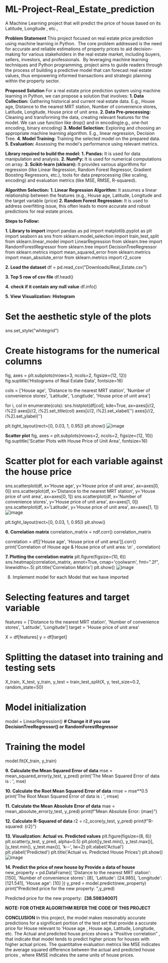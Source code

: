 # ML-Project-Real_Estate_prediction
A Machine Learning project that will predict the price of house based on its Latitude, Longitude , etc.,

**Problem Statement**
This project focused on real estate price prediction using machine learning in Python. ​
The core problem addressed is the need for accurate and reliable estimations of property prices to aid decision-making for various stakeholders in the real estate market, including buyers, sellers, investors, and professionals. ​
By leveraging machine learning techniques and Python programming, project aims to guide readers through the process of building a predictive model that can forecast real estate values, thus empowering informed transactions and strategic planning within the property sector.

**Proposed Solution**
For a real estate price prediction system using machine learning in Python, we can propose a solution that involves:
**1. Data Collection:**
	Gathering historical and current real estate data.
  E.g., House age, Distance to the nearest MRT station, Number of convenience stores, Latitude, Longitude, House price of unit area.
**2. Data Pre-processing:**
	Cleaning and transforming the data, creating relevant features for the model.
  We can use function like drop() and in encoding(e.g., one-hot encoding, binary encoding)
**3. Model Selection:**
	Exploring and choosing an appropriate machine learning algorithm.
  E.g., linear regression, Decision Tree.
**4. Model Training:**
	Training the selected model on the prepared data.
**5. Evaluation:**
	Assessing the model's performance using relevant metrics.

**Library required to build the model:**
**1. Pandas:** It is used for data manipulation and analysis.
**2. NumPy:** It is used for numerical computations on array.
**3. Scikit-learn (sklearn):** It provides various algorithms for regression (like Linear Regression, Random Forest Regressor, Gradient Boosting Regressors, etc.), tools for data preprocessing (like scaling, encoding) and evaluation metrics (like MSE, RMSE, R-squared).

**Algorithm Selection:**
**1. Linear Regression Algorithm:** It assumes a linear relationship between the features (e.g., House age, Latitude, Longitude and the target variable (price)
**2. Random Forest Regression:** It is used to address overfitting issue, this often leads to more accurate and robust predictions for real estate prices.

**Steps to Follow:**

**1. Library to import**
   import pandas as pd
   import matplotlib.pyplot as plt
   import seaborn as sns
   from sklearn.model_selection import train_test_split
   from sklearn.linear_model import LinearRegression
   from sklearn.tree import RandomForestRegressor
   from sklearn.tree import DecisionTreeRegressor
   from sklearn.metrics import mean_squared_error
   from sklearn.metrics import mean_absolute_error
   from sklearn.metrics import r2_score

**2. Load the dataset**
  df = pd.read_csv("Downloads/Real_Estate.csv")

**3. **Top 5 row of csv file****
   df.head()

**4.** **check if it contain any null value**
   df.info() 

**5. View Visualization:**
**Histogram**
  # Set the aesthetic style of the plots
  sns.set_style("whitegrid")
  
  # Create **histograms** for the numerical columns
  fig, axes = plt.subplots(nrows=3, ncols=2, figsize=(12, 12))
  fig.suptitle('Histograms of Real Estate Data', fontsize=16)
  
  cols = ['House age', 'Distance to the nearest MRT station', 'Number of convenience stores',
          'Latitude', 'Longitude', 'House price of unit area']
  
  for i, col in enumerate(cols):
      sns.histplot(df[col], kde=True, ax=axes[i//2, i%2])
      axes[i//2, i%2].set_title(col)
      axes[i//2, i%2].set_xlabel('')
      axes[i//2, i%2].set_ylabel('')
  
  plt.tight_layout(rect=[0, 0.03, 1, 0.95])
  plt.show()
  ![image](https://github.com/user-attachments/assets/01066947-2f88-4e72-8035-2de81bf17ef1)



**Scatter plot**
fig, axes = plt.subplots(nrows=2, ncols=2, figsize=(12, 10))
fig.suptitle('Scatter Plots with House Price of Unit Area', fontsize=16)

# Scatter plot for each variable against the house price
sns.scatterplot(df, x='House age', y='House price of unit area', ax=axes[0, 0])
sns.scatterplot(df, x='Distance to the nearest MRT station', y='House price of unit area', ax=axes[0, 1])
sns.scatterplot(df, x='Number of convenience stores', y='House price of unit area', ax=axes[1, 0])
sns.scatterplot(df, x='Latitude', y='House price of unit area', ax=axes[1, 1])
![image](https://github.com/user-attachments/assets/7765bc6c-4078-4f21-9fd7-24704cd6f1e9)



plt.tight_layout(rect=[0, 0.03, 1, 0.95])
plt.show()

**6. Correlation matrix**
  correlation_matrix = ndf.corr()
  correlation_matrix

  correlation = df[['House age', 'House price of unit area']].corr()
  print('Correlation of House age & House price of unit area: \n' , correlation)

**7. Plotting the correlation matrix**
  plt.figure(figsize=(10, 6))
  sns.heatmap(correlation_matrix, annot=True, cmap='coolwarm', fmt=".2f", linewidths=.5)
  plt.title('Correlation Matrix')
  plt.show()
  ![image](https://github.com/user-attachments/assets/242d57f3-a171-46c5-ab2a-f11cbdd503c9)


8. Implement model for each Model that we have imported
  # Selecting features and target variable
  features = ['Distance to the nearest MRT station', 'Number of convenience stores', 'Latitude', 'Longitude']
  target = 'House price of unit area'
  
  X = df[features]
  y = df[target]
  
  # Splitting the dataset into training and testing sets
  X_train, X_test, y_train, y_test = train_test_split(X, y, test_size=0.2, random_state=50)
  
  # Model initialization
  model = LinearRegression() **# Change it if you use DecisionTreeRegressor() or RandomForestRegressor**
  
  # Training the model
  model.fit(X_train, y_train)

**9. Calculate the Mean Squared Error of data**
  mse = mean_squared_error(y_test, y_pred)
  print('The Mean Squared Error of data is : ', mse)

**10. Calculate the Root Mean Squared Error of data**
  rmse = mse**0.5
  print('The Root Mean Squared Error of data is : ', rmse)

**11. Calculate the Mean Absolute Error of data**
  mae = mean_absolute_error(y_test, y_pred)
  print(f"Mean Absolute Error: {mae}")

**12. Calculate R-Squared of data**
  r2 = r2_score(y_test, y_pred)
  print(f"R-squared: {r2}")

**13. Visualization: Actual vs. Predicted values**
  plt.figure(figsize=(8, 6))
  plt.scatter(y_test, y_pred, alpha=0.5)
  plt.plot([y_test.min(), y_test.max()], [y_test.min(), y_test.max()], 'k--', lw=2)
  plt.xlabel('Actual')
  plt.ylabel('Predicted')
  plt.title('Actual vs. Predicted House Prices')
  plt.show()
  ![image](https://github.com/user-attachments/assets/62f27585-efc3-4be1-8a24-0b2d04f32280)


**14. Predict the price of new house by Provide a data of house**
  new_property = pd.DataFrame({
    'Distance to the nearest MRT station': [150],
    'Number of convenience stores': [8],
    'Latitude': [24.985],
    'Longitude': [121.541],
    'House age': [10]
})
y_pred = model.predict(new_property)
print("Predicted price for the new property: ",y_pred)

Predicted price for the new property:  **[38.59834007]**

 **NOTE: FOR OTHER ALGORITHM REFER THE CODE OF THIS PROJECT**

**CONCLUSION**
In this project, the model makes reasonably accurate predictions for a significant portion of the test set that provide a accurate price for House relevant to ‘House age , House age, Latitude, Longitude, etc.
The Actual and predicted house prices shows a “Positive correlation” , that indicate that model tends to predict higher prices for houses with higher actual prices.
The quantitative evaluation metrics like MSE indicates the average squared difference between the actual and predicted house prices , where RMSE indicates the same units of house prices.
